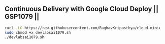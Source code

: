 ## Continuous Delivery with Google Cloud Deploy || GSP1079 || 


```bash
curl -LO https://raw.githubusercontent.com/RaghavKripasthya/cloud-minions/refs/main/Continuous%20Delivery%20with%20Google%20Cloud%20Deploy/devlabsai1079.sh
sudo chmod +x devlabsai1079.sh
./devlabsai1079.sh
```

</div>


